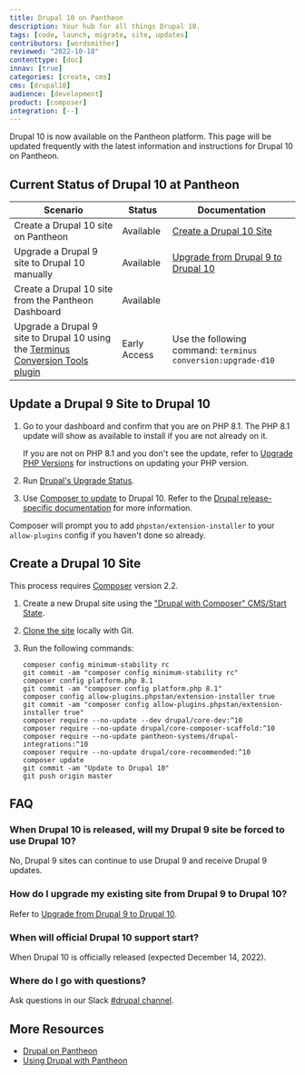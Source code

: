 ```yaml
---
title: Drupal 10 on Pantheon
description: Your hub for all things Drupal 10.
tags: [code, launch, migrate, site, updates]
contributors: [wordsmither]
reviewed: "2022-10-18"
contenttype: [doc]
innav: [true]
categories: [create, cms]
cms: [drupal10]
audience: [development]
product: [composer]
integration: [--]
---
```


Drupal 10 is now available on the Pantheon platform. This page will be updated frequently with the latest information and instructions for Drupal 10 on Pantheon.

## Current Status of Drupal 10 at Pantheon

| Scenario | Status | Documentation |
|---|---|---|
| Create a Drupal 10 site on Pantheon | Available | [Create a Drupal 10 Site](/drupal-10#create-a-drupal-10-site)|
| Upgrade a Drupal 9 site to Drupal 10 manually | Available | [Upgrade from Drupal 9 to Drupal 10](/drupal-10#update-a-drupal-9-site-to-drupal-10) |
| Create a Drupal 10 site from the Pantheon Dashboard | Available | |
| Upgrade a Drupal 9 site to Drupal 10 using the [Terminus Conversion Tools plugin](https://github.com/pantheon-systems/terminus-conversion-tools-plugin) | Early Access | Use the following command: `terminus conversion:upgrade-d10` |


## Update a Drupal 9 Site to Drupal 10

1. Go to your dashboard and confirm that you are on PHP 8.1. The PHP 8.1 update will show as available to install if you are not already on it.

   If you are not on PHP 8.1 and you don't see the update, refer to [Upgrade PHP Versions](https://docs.pantheon.io/guides/php/php-versions) for instructions on updating your PHP version.

1. Run [Drupal's Upgrade Status](https://www.drupal.org/project/upgrade_status).

1. Use [Composer to update](/guides/upgrade-drupal-8-ic-to-drupal-9#set-drupal-core-version) to Drupal 10. Refer to the [Drupal release-specific documentation](https://www.drupal.org/project/drupal/releases) for more information.

<Alert title="Note" type="info" >

Composer will prompt you to add `phpstan/extension-installer` to your `allow-plugins` config if you haven't done so already.

</Alert>

## Create a Drupal 10 Site

<Alert title="Note" type="info" >

This process requires [Composer](https://getcomposer.org/doc/01-basic-usage.md) version 2.2.

</Alert>

1. Create a new Drupal site using the ["Drupal with Composer" CMS/Start State](/guides/quickstart/create-new-site/).

1. [Clone the site](/guides/git/git-config#clone-your-site-codebase) locally with Git.

1. Run the following commands:

   ```bash{promptUser: user}
   composer config minimum-stability rc
   git commit -am "composer config minimum-stability rc"
   composer config platform.php 8.1
   git commit -am "composer config platform.php 8.1"
   composer config allow-plugins.phpstan/extension-installer true
   git commit -am "composer config allow-plugins.phpstan/extension-installer true"
   composer require --no-update --dev drupal/core-dev:^10
   composer require --no-update drupal/core-composer-scaffold:^10
   composer require --no-update pantheon-systems/drupal-integrations:^10
   composer require --no-update drupal/core-recommended:^10
   composer update
   git commit -am "Update to Drupal 10"
   git push origin master
   ```

## FAQ

### When Drupal 10 is released, will my Drupal 9 site be forced to use Drupal 10?

No, Drupal 9 sites can continue to use Drupal 9 and receive Drupal 9 updates.

### How do I upgrade my existing site from Drupal 9 to Drupal 10?

Refer to [Upgrade from Drupal 9 to Drupal 10](/drupal-10#update-a-drupal-9-site-to-drupal-10).

### When will official Drupal 10 support start?

When Drupal 10 is officially released (expected December 14, 2022).

### Where do I go with questions?

Ask questions in our Slack [#drupal channel](https://pantheon-community.slack.com/archives/CTA1621KK).

## More Resources

- [Drupal on Pantheon](/drupal)
- [Using Drupal with Pantheon](/develop-drupal)
